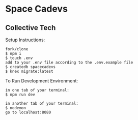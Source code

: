 # Space Cadevs

## Collective Tech

Setup Instructions:

```
fork/clone
$ npm i
$ touch .env
add to your .env file according to the .env.example file
$ createdb spacecadevs
$ knex migrate:latest
```

To Run Development Environment:

```
in one tab of your terminal:
$ npm run dev

in another tab of your terminal:
$ nodemon
go to localhost:8080
```
